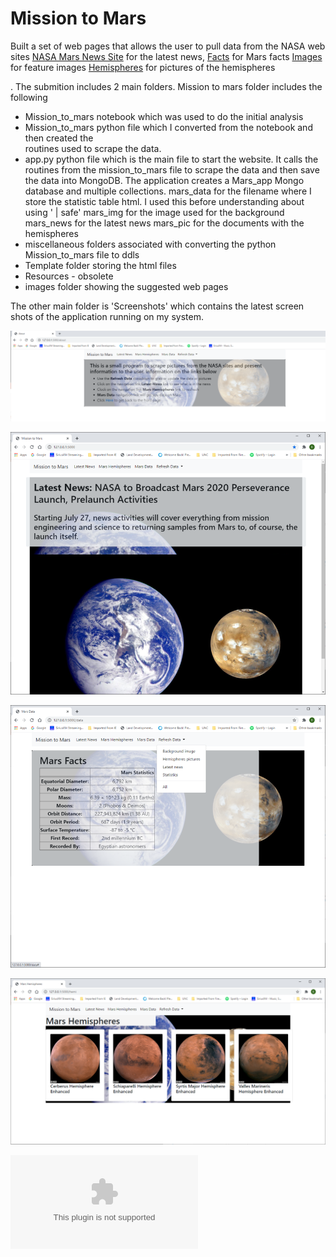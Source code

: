 # Mission to Mars

Built a set of web pages that allows the user to pull data from the NASA web sites 
    [NASA Mars News Site](https://mars.nasa.gov/news/) for the latest news, 
    [Facts](https://space-facts.com/mars/) for Mars facts
    [Images](https://www.jpl.nasa.gov/spaceimages/?search=&category=Mars) for feature images
    [Hemispheres](https://astrogeology.usgs.gov/search/results?q=hemisphere+enhanced&k1=target&v1=Mars) for pictures of the hemispheres
    
.  The submition includes 2 main folders.  Mission to mars folder includes the following
  - Mission_to_mars notebook which was used to do the initial analysis
  - Mission_to_mars python file which I converted from the notebook and then created the    
      routines used to scrape the data.
  - app.py python file which is the main file to start the website.  It calls the routines 
      from the mission_to_mars file to scrape the data and then save the data into MongoDB. 
      The application creates a Mars_app Mongo database and multiple collections.
          mars_data for the filename where I store the statistic table html.  I used this
               before understanding about using ' | safe'
          mars_img for the image used for the background
          mars_news for the latest news
          mars_pic for the documents with the hemispheres
  - miscellaneous folders associated with converting the python Mission_to_mars file to ddls
  - Template folder storing the html files
  - Resources - obsolete
  - images folder showing the suggested web pages

The other main folder is 'Screenshots' which contains the latest screen shots of the application running on my system.

![About](Screenshots/Introduction_page.png)

![Pulled Data](Screenshots/Initial_page.png)

![Rescrape for new data](Screenshots/Ability_to_rescrape.png)

![Hemisphere](Screenshots/Mars_hemispheres.png)

![Powerpoint presentation](Screenshots/Screens_shots_of_web_pages.pptx)


